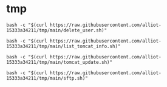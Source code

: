 # tmp
``` shell 
bash -c "$(curl https://raw.githubusercontent.com/alliot-15333a34211/tmp/main/delete_user.sh)"
```

``` shell 
bash -c "$(curl https://raw.githubusercontent.com/alliot-15333a34211/tmp/main/list_tomcat_info.sh)"
```

``` shell 
bash -c "$(curl https://raw.githubusercontent.com/alliot-15333a34211/tmp/main/tomcat_update.sh)"
```

``` shell 
bash -c "$(curl https://raw.githubusercontent.com/alliot-15333a34211/tmp/main/sftp.sh)"
```
